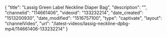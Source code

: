 {
    "title": "Lassig Green Label Neckline Diaper Bag",
    "description": "",
    "channelid": "114661406",
    "videoid": "133232214",
    "date_created": "1513200930",
    "date_modified": "1516757100",
    "type": "captivate",
    "layout": "channelVideo",
    "url": "\/latest-videos\/lassig-neckline-dpbg-mp4\/114661406-133232214"
}